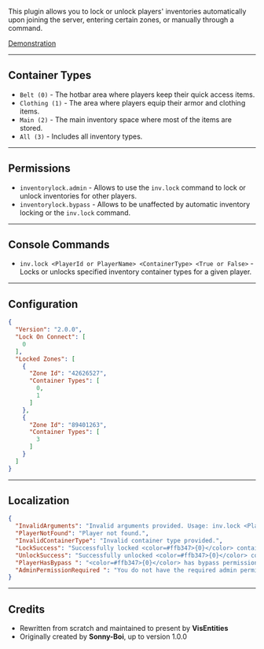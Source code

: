 This plugin allows you to lock or unlock players' inventories automatically upon joining the server, entering certain zones, or manually through a command.

[Demonstration](https://youtu.be/23EIkbAECcU)

-----------------

## Container Types
- `Belt (0)` - The hotbar area where players keep their quick access items.
- `Clothing (1)` - The area where players equip their armor and clothing items.
- `Main (2)` - The main inventory space where most of the items are stored.
- `All (3)` - Includes all inventory types.

-------------

## Permissions

- `inventorylock.admin` - Allows to use the `inv.lock` command to lock or unlock inventories for other players.
- `inventorylock.bypass` - Allows to be unaffected by automatic inventory locking or the `inv.lock` command.

-----------------------------

## Console Commands

- `inv.lock <PlayerId or PlayerName> <ContainerType> <True or False>` - Locks or unlocks specified inventory container types for a given player. 

-----------------------------

## Configuration
```json
{
  "Version": "2.0.0",
  "Lock On Connect": [
    0
  ],
  "Locked Zones": [
    {
      "Zone Id": "42626527",
      "Container Types": [
        0,
        1
      ]
    },
    {
      "Zone Id": "89401263",
      "Container Types": [
        3
      ]
    }
  ]
}
```

-----------------------------------

## Localization

```json
{
  "InvalidArguments": "Invalid arguments provided. Usage: inv.lock <PlayerId or PlayerName> <ContainerType> <True or False>",
  "PlayerNotFound": "Player not found.",
  "InvalidContainerType": "Invalid container type provided.",
  "LockSuccess": "Successfully locked <color=#ffb347>{0}</color> container for <color=#ffb347>{1}</color>.",
  "UnlockSuccess": "Successfully unlocked <color=#ffb347>{0}</color> container for <color=#ffb347>{1}</color>.",
  "PlayerHasBypass ": "<color=#ffb347>{0}</color> has bypass permission and cannot have their inventory locked or unlocked.",
  "AdminPermissionRequired ": "You do not have the required admin permission to execute this command."
}
```

---------

## Credits
 * Rewritten from scratch and maintained to present by **VisEntities**
 * Originally created by **Sonny-Boi**, up to version 1.0.0